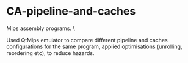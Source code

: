 # CA-pipeline-and-caches
Mips assembly programs. \ 

Used QtMips emulator to compare different pipeline and caches configurations for the same program, applied optimisations (unrolling, reordering etc), to reduce hazards.
